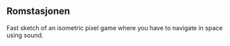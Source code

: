 ## Romstasjonen

Fast sketch of an isometric pixel game where you have to navigate in space using sound.
